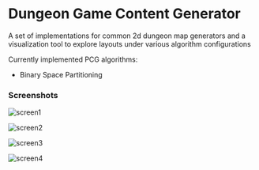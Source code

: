 # Dungeon Game Content Generator

A set of implementations for common 2d dungeon map generators and a visualization tool to explore layouts under various algorithm configurations

Currently implemented PCG algorithms:
* Binary Space Partitioning

### Screenshots

![screen1](https://imgur.com/uiAvygT.png)

![screen2](https://imgur.com/PIGetVt.png)

![screen3](https://imgur.com/TQ65jEJ.png)

![screen4](https://imgur.com/BCALRWN.png)
